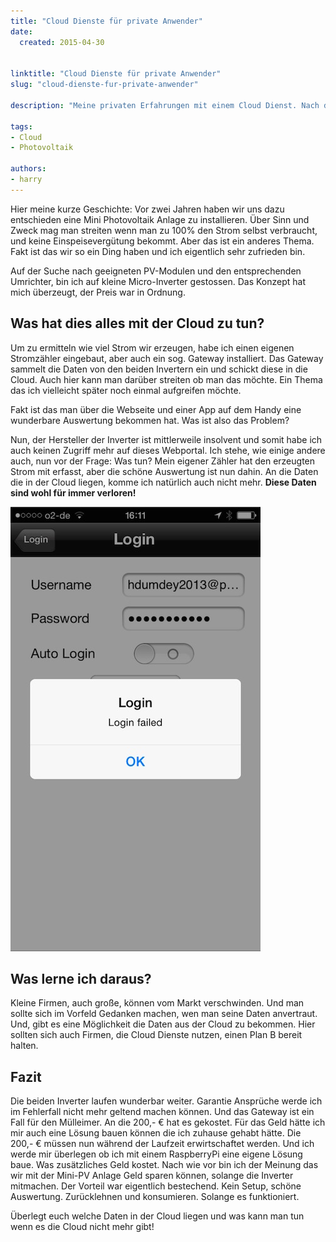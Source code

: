 ```yaml
---
title: "Cloud Dienste für private Anwender"
date:
  created: 2015-04-30


linktitle: "Cloud Dienste für private Anwender"
slug: "cloud-dienste-fur-private-anwender"

description: "Meine privaten Erfahrungen mit einem Cloud Dienst. Nach der Insolvenz des Anbieters können Daten verloren gehen."

tags:
- Cloud
- Photovoltaik

authors:
- harry
---
```


Hier meine kurze Geschichte: Vor zwei Jahren haben wir uns dazu entschieden eine Mini Photovoltaik Anlage zu installieren. Über Sinn und Zweck mag man streiten wenn man zu 100% den Strom selbst verbraucht, und keine Einspeisevergütung bekommt. Aber das ist ein anderes Thema. Fakt ist das wir so ein Ding haben und ich eigentlich sehr zufrieden bin.

Auf der Suche nach geeigneten PV-Modulen und den entsprechenden Umrichter, bin ich auf kleine Micro-Inverter gestossen. Das Konzept hat mich überzeugt, der Preis war in Ordnung.

<!-- more -->
## Was hat dies alles mit der Cloud zu tun?

Um zu ermitteln wie viel Strom wir erzeugen, habe ich einen eigenen Stromzähler eingebaut, aber auch ein sog. Gateway installiert.
Das Gateway sammelt die Daten von den beiden Invertern ein und schickt diese in die Cloud. Auch hier kann man darüber streiten ob man das möchte. Ein Thema das ich vielleicht später noch einmal aufgreifen möchte.

Fakt ist das man über die Webseite und einer App auf dem Handy eine wunderbare Auswertung bekommen hat. Was ist also das Problem?

Nun, der Hersteller der Inverter ist mittlerweile insolvent und somit habe ich auch keinen Zugriff mehr auf dieses Webportal. Ich stehe, wie einige andere auch, nun vor der Frage: Was tun? Mein eigener Zähler hat den erzeugten Strom mit erfasst, aber die schöne Auswertung ist nun dahin. An die Daten die in der Cloud liegen, komme ich natürlich auch nicht mehr. **Diese Daten sind wohl für immer verloren!**

![Image Description](../images/20150430-CloudDienste_login_failed.png)

## Was lerne ich daraus?

Kleine Firmen, auch große, können vom Markt verschwinden. Und man sollte sich im Vorfeld Gedanken machen, wen man seine Daten anvertraut. Und, gibt es eine Möglichkeit die Daten aus der Cloud zu bekommen. Hier sollten sich auch Firmen, die Cloud Dienste nutzen, einen Plan B bereit halten.

## Fazit

Die beiden Inverter laufen wunderbar weiter. Garantie Ansprüche werde ich im Fehlerfall nicht mehr geltend machen können. Und das Gateway ist ein Fall für den Mülleimer. An die 200,- € hat es gekostet. Für das Geld hätte ich mir auch eine Lösung bauen können die ich zuhause gehabt hätte. Die 200,- € müssen nun während der Laufzeit erwirtschaftet werden. Und ich werde mir überlegen ob ich mit einem RaspberryPi eine eigene Lösung baue. Was zusätzliches Geld kostet. Nach wie vor bin ich der Meinung das wir mit der Mini-PV Anlage Geld sparen können, solange die Inverter mitmachen.
Der Vorteil war eigentlich bestechend. Kein Setup, schöne Auswertung. Zurücklehnen und konsumieren. Solange es funktioniert.

Überlegt euch welche Daten in der Cloud liegen und was kann man tun wenn es die Cloud nicht mehr gibt!
